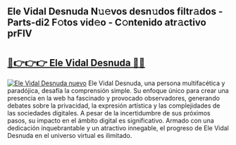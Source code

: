 ## Ele Vidal Desnuda N𝚞𝚎vos desn𝚞dos filtr𝚊dos - Parts-di2 F𝚘tos vid𝚎o - C𝚘ntenido atr𝚊ctivo prFIV

# <h2><a href="http://mb7c6rj.tromn.icu/?c=Ele+Vidal+Desnuda">🔗👉👉👉 Ele Vidal Desnuda 🔗🔗</a></h2>

[![Ele Vidal Desnuda nuevo](https://i.imgur.com/pEAQMta.gif)](http://mb7c6rj.tromn.icu/?c=Ele+Vidal+Desnuda)
Ele Vidal Desnuda, una persona multifacética y paradójica, desafía la comprensión simple. Su enfoque único para crear una presencia en la web ha fascinado y provocado observadores, generando debates sobre la privacidad, la expresión artística y las complejidades de las sociedades digitales. A pesar de la incertidumbre de sus próximos pasos, su impacto en el ámbito digital es significativo. Armado con una dedicación inquebrantable y un atractivo innegable, el progreso de Ele Vidal Desnuda en el universo virtual es ilimitado.
